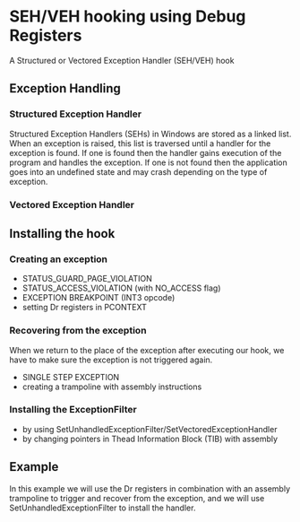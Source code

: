 # SEH/VEH hooking using Debug Registers

A Structured or Vectored Exception Handler (SEH/VEH) hook

## Exception Handling

### Structured Exception Handler

Structured Exception Handlers (SEHs) in Windows are stored as a linked list.
When an exception is raised, this list is traversed until a handler for the exception is found.
If one is found then the handler gains execution of the program and handles the exception.
If one is not found then the application goes into an undefined state and may crash depending on the type of exception.

### Vectored Exception Handler

## Installing the hook

### Creating an exception

- STATUS_GUARD_PAGE_VIOLATION
- STATUS_ACCESS_VIOLATION (with NO_ACCESS flag)
- EXCEPTION BREAKPOINT (INT3 opcode)
- setting Dr registers in PCONTEXT

### Recovering from the exception

When we return to the place of the exception after executing our hook, we have to make sure the exception is not triggered again.

- SINGLE STEP EXCEPTION
- creating a trampoline with assembly instructions

### Installing the ExceptionFilter

- by using SetUnhandledExceptionFilter/SetVectoredExceptionHandler
- by changing pointers in Thead Information Block (TIB) with assembly

## Example

In this example we will use the Dr registers in combination with an assembly trampoline to trigger and recover from the exception, and we will use SetUnhandledExceptionFilter to install the handler.
